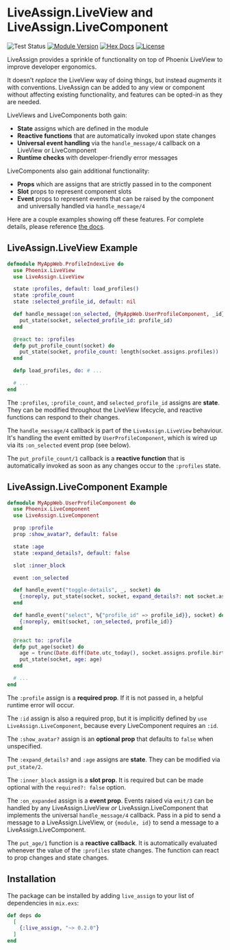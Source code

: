 # LiveAssign.LiveView and LiveAssign.LiveComponent

![Test Status](https://github.com/schrockwell/live_assign/actions/workflows/elixir.yml/badge.svg)
[![Module Version](https://img.shields.io/hexpm/v/live_assign.svg)](https://hex.pm/packages/live_assign)
[![Hex Docs](https://img.shields.io/badge/hex-docs-purple.svg)](https://hexdocs.pm/live_assign/)
[![License](https://img.shields.io/hexpm/l/live_assign.svg)](https://github.com/schrockwell/live_assign/blob/master/LICENSE)

LiveAssign provides a sprinkle of functionality on top of Phoenix LiveView to improve developer ergonomics.

It doesn't _replace_ the LiveView way of doing things, but instead _augments_ it with conventions. LiveAssign can be added to any view or component without affecting existing functionality, and features can be opted-in as they are needed.

LiveViews and LiveComponents both gain:

- **State** assigns which are defined in the module
- **Reactive functions** that are automatically invoked upon state changes
- **Universal event handling** via the `handle_message/4` callback on a LiveView or LiveComponent
- **Runtime checks** with developer-friendly error messages

LiveComponents also gain additional functionality:

- **Props** which are assigns that are strictly passed in to the component
- **Slot** props to represent component slots
- **Event** props to represent events that can be raised by the component and universally handled via `handle_message/4`

Here are a couple examples showing off these features. For complete details, please reference [the docs](https://hexdocs.pm/live_assign/).

## LiveAssign.LiveView Example

```elixir
defmodule MyAppWeb.ProfileIndexLive do
  use Phoenix.LiveView
  use LiveAssign.LiveView

  state :profiles, default: load_profiles()
  state :profile_count
  state :selected_profile_id, default: nil

  def handle_message(:on_selected, {MyAppWeb.UserProfileComponent, _id}, profile_id, socket) do
    put_state(socket, selected_profile_id: profile_id)
  end

  @react to: :profiles
  defp put_profile_count(socket) do
    put_state(socket, profile_count: length(socket.assigns.profiles))
  end

  defp load_profiles, do: # ...

  # ...
end
```

The `:profiles`, `:profile_count`, and `selected_profile_id` assigns are **state**. They can be modified throughout the LiveView lifecycle, and reactive functions can respond to their changes.

The `handle_message/4` callback is part of the `LiveAssign.LiveView` behaviour. It's handling the event emitted by `UserProfileComponent`, which is wired up via its `:on_selected` event prop (see below).

The `put_profile_count/1` callback is a **reactive function** that is automatically invoked as soon as any changes occur to the `:profiles` state.

## LiveAssign.LiveComponent Example

```elixir
defmodule MyAppWeb.UserProfileComponent do
  use Phoenix.LiveComponent
  use LiveAssign.LiveComponent

  prop :profile
  prop :show_avatar?, default: false

  state :age
  state :expand_details?, default: false

  slot :inner_block

  event :on_selected

  def handle_event("toggle-details", _, socket) do
    {:noreply, put_state(socket, socket, expand_details?: not socket.assigns.expand_details?)}
  end

  def handle_event("select", %{"profile_id" => profile_id}}, socket) do
    {:noreply, emit(socket, :on_selected, profile_id)}
  end

  @react to: :profile
  defp put_age(socket) do
    age = trunc(Date.diff(Date.utc_today(), socket.assigns.profile.birthday) / 365)
    put_state(socket, age: age)
  end

  # ...
end
```

The `:profile` assign is a **required prop**. If it is not passed in, a helpful runtime error will occur.

The `:id` assign is also a required prop, but it is implicitly defined by `use LiveAssign.LiveComponent`, because every LiveComponent requires an `:id`.

The `:show_avatar?` assign is an **optional prop** that defaults to `false` when unspecified.

The `:expand_details?` and `:age` assigns are **state**. They can be modified via `put_state/2`.

The `:inner_block` assign is a **slot prop**. It is required but can be made optional with the `required?: false` option.

The `:on_expanded` assign is a **event prop**. Events raised via `emit/3` can be handled by any LiveAssign.LiveView _or_ LiveAssign.LiveComponent that implements the universal `handle_message/4` callback. Pass in a pid to send a message to a LiveAssign.LiveView, or `{module, id}` to send a message to a LiveAssign.LiveComponent.

The `put_age/1` function is a **reactive callback**. It is automatically evaluated whenever the value of the `:profiles` state changes. The function can react to prop changes and state changes.

## Installation

The package can be installed by adding `live_assign` to your list of dependencies in `mix.exs`:

```elixir
def deps do
  [
    {:live_assign, "~> 0.2.0"}
  ]
end
```

